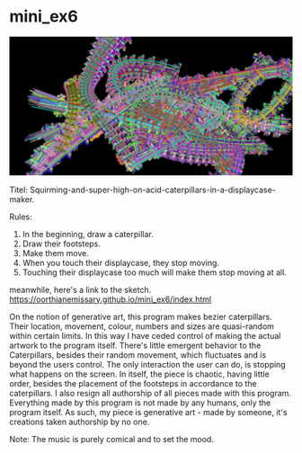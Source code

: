 # mini_ex6

![ScreenShot](screenshot.jpg)

Titel: Squirming-and-super-high-on-acid-caterpillars-in-a-displaycase-maker.

Rules:
1. In the beginning, draw a caterpillar.
2. Draw their footsteps.
3. Make them move.
5. When you touch their displaycase, they stop moving.
6. Touching their displaycase too much will make them stop moving at all.

meanwhile, here's a link to the sketch.
https://oorthianemissary.github.io/mini_ex6/index.html

On the notion of generative art, this program makes bezier caterpillars. Their location, movement, colour, numbers and sizes are quasi-random within certain limits. In this way I have ceded control of making the actual artwork to the program itself. There's little emergent behavior to the Caterpillars, besides their random movement, which fluctuates and is beyond the users control.
The only interaction the user can do, is stopping what happens on the screen. In itself, the piece is chaotic, having little order, besides the placement of the footsteps in accordance to the caterpillars.
I also resign all authorship of all pieces made with this program. Everything made by this program is not made by any humans, only the program itself. As such, my piece is generative art - made by someone, it's creations taken authorship by no one.

Note: The music is purely comical and to set the mood.
